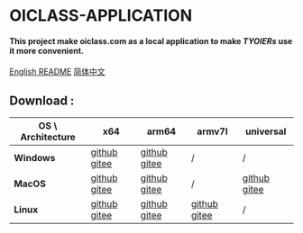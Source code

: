 # **OICLASS-APPLICATION**

#### This project make oiclass.com as a local application to make *TYOIERs* use it more convenient.

[English README](./README.md)      [简体中文](./README_zh.md)

## Download :

| **OS \ Architecture** | **x64**                                                      | **arm64**                                                    | **armv7l**                                                   | **universal**                                                |
| --------------------- | ------------------------------------------------------------ | ------------------------------------------------------------ | ------------------------------------------------------------ | ------------------------------------------------------------ |
| **Windows**           | [github](https://github.com/Lixuannan/oiclass-application/raw/main/oiclass-win32-x64.zip) [gitee](https://gitee.com/lixuannan/oiclass-application/raw/main/oiclass-macOS-x64.zip?lfs=1) | [github](https://github.com/Lixuannan/oiclass-application/raw/main/oiclass-win32-arm64.zip) [gitee](https://gitee.com/lixuannan/oiclass-application/raw/main/oiclass-win32-arm64.zip?lfs=1) | /                                                            | /                                                            |
| **MacOS**             | [github](https://github.com/Lixuannan/oiclass-application/raw/main/oiclass-macOS-x64.zip) [gitee](https://gitee.com/lixuannan/oiclass-application/raw/main/oiclass-macOS-x64.zip?lfs=1) | [github](https://github.com/Lixuannan/oiclass-application/raw/main/oiclass-macOS-arm64.zip) [gitee](https://gitee.com/lixuannan/oiclass-application/raw/main/oiclass-macOS-arm64.zip?lfs=1) | /                                                            | [github](https://github.com/Lixuannan/oiclass-application/raw/main/oiclass-macOS-universal.zip) [gitee](https://gitee.com/lixuannan/oiclass-application/raw/main/oiclass-macOS-universal.zip?lfs=1) |
| **Linux**             | [github](https://github.com/Lixuannan/oiclass-application/raw/main/oiclass-linux-x64.zip) [gitee](https://gitee.com/lixuannan/oiclass-application/raw/main/oiclass-linux-x64.zip?lfs=1) | [github](https://github.com/Lixuannan/oiclass-application/raw/main/oiclass-linux-arm64.zip) [gitee](https://gitee.com/lixuannan/oiclass-application/raw/main/oiclass-linux-arm64.zip?lfs=1) | [github](https://github.com/Lixuannan/oiclass-application/raw/main/oiclass-linux-armv7l.zip) [gitee](https://gitee.com/lixuannan/oiclass-application/raw/main/oiclass-linux-armv7l.zip?lfs=1) | /                                                            |

